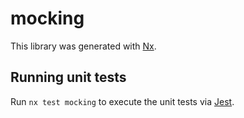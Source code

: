 # mocking

This library was generated with [Nx](https://nx.dev).

## Running unit tests

Run `nx test mocking` to execute the unit tests via [Jest](https://jestjs.io).
